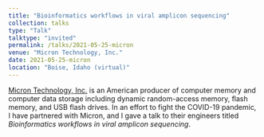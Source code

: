 ```yaml
---
title: "Bioinformatics workflows in viral amplicon sequencing"
collection: talks
type: "Talk"
talktype: "invited"
permalink: /talks/2021-05-25-micron
venue: "Micron Technology, Inc."
date: 2021-05-25-micron
location: "Boise, Idaho (virtual)"
---
```


<a href="https://www.micron.com/" target="_blank">Micron Technology, Inc.</a> is an American producer of computer memory and computer data storage including dynamic random-access memory, flash memory, and USB flash drives. In an effort to fight the COVID-19 pandemic, I have partnered with Micron, and I gave a talk to their engineers titled <i>Bioinformatics workflows in viral amplicon sequencing</i>.
